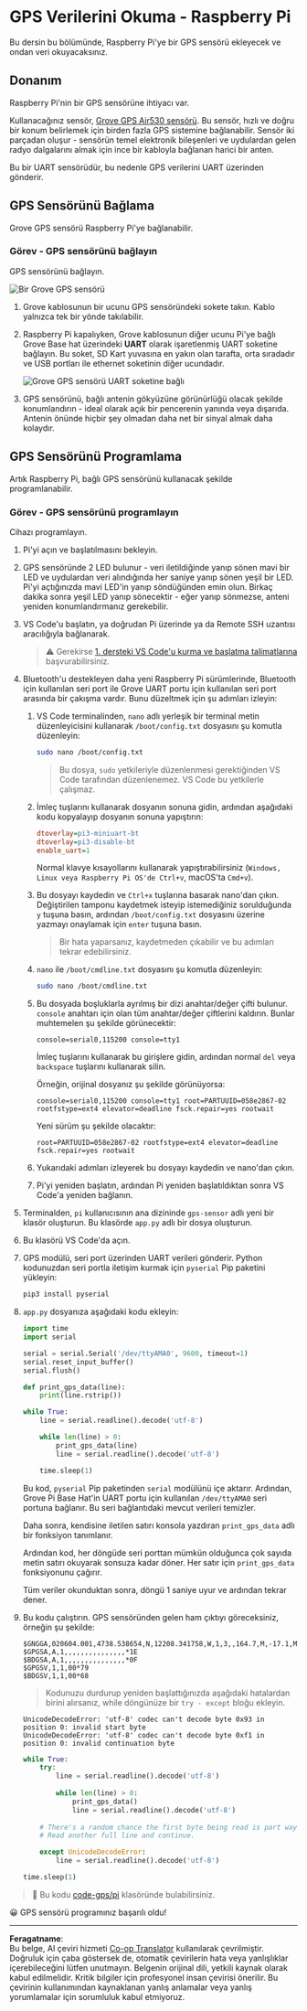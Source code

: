 <!--
CO_OP_TRANSLATOR_METADATA:
{
  "original_hash": "3b2448c7ab4e9673e77e35a50c5e350d",
  "translation_date": "2025-08-28T03:14:08+00:00",
  "source_file": "3-transport/lessons/1-location-tracking/pi-gps-sensor.md",
  "language_code": "tr"
}
-->
# GPS Verilerini Okuma - Raspberry Pi

Bu dersin bu bölümünde, Raspberry Pi'ye bir GPS sensörü ekleyecek ve ondan veri okuyacaksınız.

## Donanım

Raspberry Pi'nin bir GPS sensörüne ihtiyacı var.

Kullanacağınız sensör, [Grove GPS Air530 sensörü](https://www.seeedstudio.com/Grove-GPS-Air530-p-4584.html). Bu sensör, hızlı ve doğru bir konum belirlemek için birden fazla GPS sistemine bağlanabilir. Sensör iki parçadan oluşur - sensörün temel elektronik bileşenleri ve uydulardan gelen radyo dalgalarını almak için ince bir kabloyla bağlanan harici bir anten.

Bu bir UART sensörüdür, bu nedenle GPS verilerini UART üzerinden gönderir.

## GPS Sensörünü Bağlama

Grove GPS sensörü Raspberry Pi'ye bağlanabilir.

### Görev - GPS sensörünü bağlayın

GPS sensörünü bağlayın.

![Bir Grove GPS sensörü](../../../../../translated_images/grove-gps-sensor.247943bf69b03f0d1820ef6ed10c587f9b650e8db55b936851c92412180bd3e2.tr.png)

1. Grove kablosunun bir ucunu GPS sensöründeki sokete takın. Kablo yalnızca tek bir yönde takılabilir.

1. Raspberry Pi kapalıyken, Grove kablosunun diğer ucunu Pi'ye bağlı Grove Base hat üzerindeki **UART** olarak işaretlenmiş UART soketine bağlayın. Bu soket, SD Kart yuvasına en yakın olan tarafta, orta sıradadır ve USB portları ile ethernet soketinin diğer ucundadır.

    ![Grove GPS sensörü UART soketine bağlı](../../../../../translated_images/pi-gps-sensor.1f99ee2b2f6528915047ec78967bd362e0e4ee0ed594368a3837b9cf9cdaca64.tr.png)

1. GPS sensörünü, bağlı antenin gökyüzüne görünürlüğü olacak şekilde konumlandırın - ideal olarak açık bir pencerenin yanında veya dışarıda. Antenin önünde hiçbir şey olmadan daha net bir sinyal almak daha kolaydır.

## GPS Sensörünü Programlama

Artık Raspberry Pi, bağlı GPS sensörünü kullanacak şekilde programlanabilir.

### Görev - GPS sensörünü programlayın

Cihazı programlayın.

1. Pi'yi açın ve başlatılmasını bekleyin.

1. GPS sensöründe 2 LED bulunur - veri iletildiğinde yanıp sönen mavi bir LED ve uydulardan veri alındığında her saniye yanıp sönen yeşil bir LED. Pi'yi açtığınızda mavi LED'in yanıp söndüğünden emin olun. Birkaç dakika sonra yeşil LED yanıp sönecektir - eğer yanıp sönmezse, anteni yeniden konumlandırmanız gerekebilir.

1. VS Code'u başlatın, ya doğrudan Pi üzerinde ya da Remote SSH uzantısı aracılığıyla bağlanarak.

    > ⚠️ Gerekirse [1. dersteki VS Code'u kurma ve başlatma talimatlarına](../../../1-getting-started/lessons/1-introduction-to-iot/pi.md) başvurabilirsiniz.

1. Bluetooth'u destekleyen daha yeni Raspberry Pi sürümlerinde, Bluetooth için kullanılan seri port ile Grove UART portu için kullanılan seri port arasında bir çakışma vardır. Bunu düzeltmek için şu adımları izleyin:

    1. VS Code terminalinden, `nano` adlı yerleşik bir terminal metin düzenleyicisini kullanarak `/boot/config.txt` dosyasını şu komutla düzenleyin:

        ```sh
        sudo nano /boot/config.txt
        ```

        > Bu dosya, `sudo` yetkileriyle düzenlenmesi gerektiğinden VS Code tarafından düzenlenemez. VS Code bu yetkilerle çalışmaz.

    1. İmleç tuşlarını kullanarak dosyanın sonuna gidin, ardından aşağıdaki kodu kopyalayıp dosyanın sonuna yapıştırın:

        ```ini
        dtoverlay=pi3-miniuart-bt
        dtoverlay=pi3-disable-bt
        enable_uart=1
        ```

        Normal klavye kısayollarını kullanarak yapıştırabilirsiniz (`Windows, Linux veya Raspberry Pi OS'de Ctrl+v`, macOS'ta `Cmd+v`).

    1. Bu dosyayı kaydedin ve `Ctrl+x` tuşlarına basarak nano'dan çıkın. Değiştirilen tamponu kaydetmek isteyip istemediğiniz sorulduğunda `y` tuşuna basın, ardından `/boot/config.txt` dosyasını üzerine yazmayı onaylamak için `enter` tuşuna basın.

        > Bir hata yaparsanız, kaydetmeden çıkabilir ve bu adımları tekrar edebilirsiniz.

    1. `nano` ile `/boot/cmdline.txt` dosyasını şu komutla düzenleyin:

        ```sh
        sudo nano /boot/cmdline.txt
        ```

    1. Bu dosyada boşluklarla ayrılmış bir dizi anahtar/değer çifti bulunur. `console` anahtarı için olan tüm anahtar/değer çiftlerini kaldırın. Bunlar muhtemelen şu şekilde görünecektir:

        ```output
        console=serial0,115200 console=tty1 
        ```

        İmleç tuşlarını kullanarak bu girişlere gidin, ardından normal `del` veya `backspace` tuşlarını kullanarak silin.

        Örneğin, orijinal dosyanız şu şekilde görünüyorsa:

        ```output
        console=serial0,115200 console=tty1 root=PARTUUID=058e2867-02 rootfstype=ext4 elevator=deadline fsck.repair=yes rootwait
        ```

        Yeni sürüm şu şekilde olacaktır:

        ```output
        root=PARTUUID=058e2867-02 rootfstype=ext4 elevator=deadline fsck.repair=yes rootwait
        ```

    1. Yukarıdaki adımları izleyerek bu dosyayı kaydedin ve nano'dan çıkın.

    1. Pi'yi yeniden başlatın, ardından Pi yeniden başlatıldıktan sonra VS Code'a yeniden bağlanın.

1. Terminalden, `pi` kullanıcısının ana dizininde `gps-sensor` adlı yeni bir klasör oluşturun. Bu klasörde `app.py` adlı bir dosya oluşturun.

1. Bu klasörü VS Code'da açın.

1. GPS modülü, seri port üzerinden UART verileri gönderir. Python kodunuzdan seri portla iletişim kurmak için `pyserial` Pip paketini yükleyin:

    ```sh
    pip3 install pyserial
    ```

1. `app.py` dosyanıza aşağıdaki kodu ekleyin:

    ```python
    import time
    import serial
    
    serial = serial.Serial('/dev/ttyAMA0', 9600, timeout=1)
    serial.reset_input_buffer()
    serial.flush()
    
    def print_gps_data(line):
        print(line.rstrip())
    
    while True:
        line = serial.readline().decode('utf-8')
    
        while len(line) > 0:
            print_gps_data(line)
            line = serial.readline().decode('utf-8')
    
        time.sleep(1)
    ```

    Bu kod, `pyserial` Pip paketinden `serial` modülünü içe aktarır. Ardından, Grove Pi Base Hat'in UART portu için kullanılan `/dev/ttyAMA0` seri portuna bağlanır. Bu seri bağlantıdaki mevcut verileri temizler.

    Daha sonra, kendisine iletilen satırı konsola yazdıran `print_gps_data` adlı bir fonksiyon tanımlanır.

    Ardından kod, her döngüde seri porttan mümkün olduğunca çok sayıda metin satırı okuyarak sonsuza kadar döner. Her satır için `print_gps_data` fonksiyonunu çağırır.

    Tüm veriler okunduktan sonra, döngü 1 saniye uyur ve ardından tekrar dener.

1. Bu kodu çalıştırın. GPS sensöründen gelen ham çıktıyı göreceksiniz, örneğin şu şekilde:

    ```output
    $GNGGA,020604.001,4738.538654,N,12208.341758,W,1,3,,164.7,M,-17.1,M,,*67
    $GPGSA,A,1,,,,,,,,,,,,,,,*1E
    $BDGSA,A,1,,,,,,,,,,,,,,,*0F
    $GPGSV,1,1,00*79
    $BDGSV,1,1,00*68
    ```

    > Kodunuzu durdurup yeniden başlattığınızda aşağıdaki hatalardan birini alırsanız, while döngünüze bir `try - except` bloğu ekleyin.

      ```output
      UnicodeDecodeError: 'utf-8' codec can't decode byte 0x93 in position 0: invalid start byte
      UnicodeDecodeError: 'utf-8' codec can't decode byte 0xf1 in position 0: invalid continuation byte
      ```

    ```python
    while True:
        try:
            line = serial.readline().decode('utf-8')
              
            while len(line) > 0:
                print_gps_data()
                line = serial.readline().decode('utf-8')
      
        # There's a random chance the first byte being read is part way through a character.
        # Read another full line and continue.

        except UnicodeDecodeError:
            line = serial.readline().decode('utf-8')

    time.sleep(1)
    ```

> 💁 Bu kodu [code-gps/pi](../../../../../3-transport/lessons/1-location-tracking/code-gps/pi) klasöründe bulabilirsiniz.

😀 GPS sensörü programınız başarılı oldu!

---

**Feragatname**:  
Bu belge, AI çeviri hizmeti [Co-op Translator](https://github.com/Azure/co-op-translator) kullanılarak çevrilmiştir. Doğruluk için çaba göstersek de, otomatik çevirilerin hata veya yanlışlıklar içerebileceğini lütfen unutmayın. Belgenin orijinal dili, yetkili kaynak olarak kabul edilmelidir. Kritik bilgiler için profesyonel insan çevirisi önerilir. Bu çevirinin kullanımından kaynaklanan yanlış anlamalar veya yanlış yorumlamalar için sorumluluk kabul etmiyoruz.